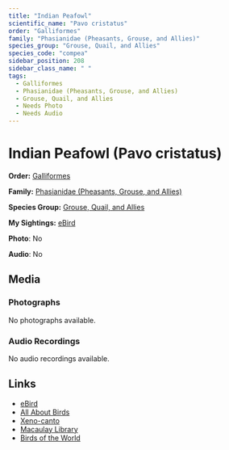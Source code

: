 ```yaml
---
title: "Indian Peafowl"
scientific_name: "Pavo cristatus"
order: "Galliformes"
family: "Phasianidae (Pheasants, Grouse, and Allies)"
species_group: "Grouse, Quail, and Allies"
species_code: "compea"
sidebar_position: 208
sidebar_class_name: " "
tags: 
  - Galliformes
  - Phasianidae (Pheasants, Grouse, and Allies)
  - Grouse, Quail, and Allies
  - Needs Photo
  - Needs Audio
---
```


# Indian Peafowl (Pavo cristatus)

**Order:** [Galliformes](/tags/galliformes)

**Family:** [Phasianidae (Pheasants, Grouse, and Allies)](/tags/phasianidae-pheasants-grouse-and-allies)

**Species Group:** [Grouse, Quail, and Allies](/tags/grouse-quail-and-allies)

**My Sightings:** [eBird](https://ebird.org/lifelist?r=world&time=life&spp=compea)

**Photo**: No 

**Audio**: No

## Media
### Photographs
No photographs available.

### Audio Recordings
No audio recordings available.

## Links
* [eBird](https://ebird.org/species/compea) 
* [All About Birds](https://www.allaboutbirds.org/guide/compea) 
* [Xeno-canto](https://www.xeno-canto.org/species/pavo-cristatus) 
* [Macaulay Library](https://search.macaulaylibrary.org/catalog?taxonCode=compea&sort=rating_rank_desc)
* [Birds of the World](https://birdsoftheworld.org/bow/species/compea)
